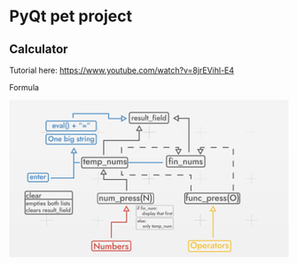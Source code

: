# PyQt pet project

## Calculator

Tutorial here: <https://www.youtube.com/watch?v=8jrEVihl-E4>

Formula

![formula](formula.png)
